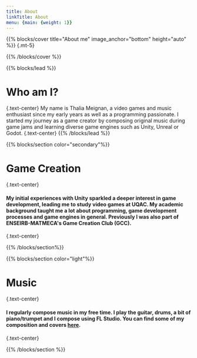 ```yaml
---
title: About
linkTitle: About
menu: {main: {weight: 1}}
---
```


{{% blocks/cover title="About me" image_anchor="bottom" height="auto" %}}
{.mt-5}

{{% /blocks/cover %}}

{{% blocks/lead %}}
# Who am I?  
{.text-center}
My name is Thalia Meignan, a video games and music enthusiast since my early years as well as a programming passionate. I started my journey as a game creator by composing original music during game jams and learning diverse game engines such as Unity, Unreal or Godot. 
{.text-center}
{{% /blocks/lead %}}

{{% blocks/section color="secondary"%}}

# Game Creation
{.text-center}
#### My initial experiences with Unity sparkled a deeper interest in game development, leading me to study video games at UQAC. My academic background taught me a lot about programming, game development processes and game engines in general. Previously I was also part of ENSEIRB-MATMECA's Game Creation Club (GCC). 
{.text-center}

{{% /blocks/section%}}

{{% blocks/section color="light"%}}

# Music
{.text-center}
#### I regularly compose music in my free time. I play the guitar, drums, a bit of piano/trumpet and I compose using FL Studio. You can find some of my composition and covers [here](https://soundcloud.com/user-794926574).
{.text-center}

{{% /blocks/section %}}
